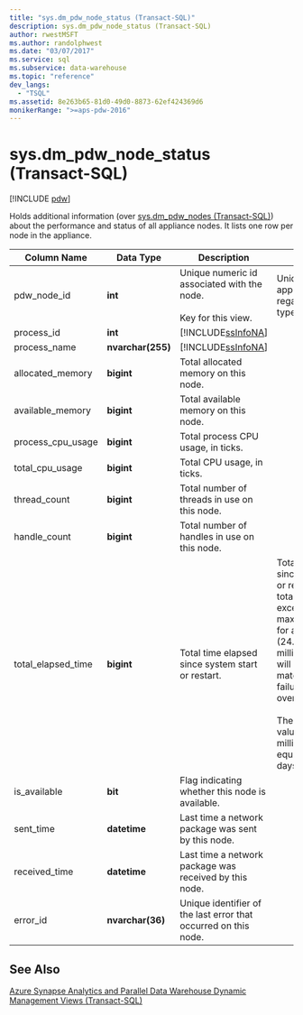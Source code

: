 ```yaml
---
title: "sys.dm_pdw_node_status (Transact-SQL)"
description: sys.dm_pdw_node_status (Transact-SQL)
author: rwestMSFT
ms.author: randolphwest
ms.date: "03/07/2017"
ms.service: sql
ms.subservice: data-warehouse
ms.topic: "reference"
dev_langs:
  - "TSQL"
ms.assetid: 8e263b65-81d0-49d0-8873-62ef424369d6
monikerRange: ">=aps-pdw-2016"
---
```

# sys.dm_pdw_node_status (Transact-SQL)

[!INCLUDE [pdw](../../includes/applies-to-version/pdw.md)]

  Holds additional information (over [sys.dm_pdw_nodes &#40;Transact-SQL&#41;](../../relational-databases/system-dynamic-management-views/sys-dm-pdw-nodes-transact-sql.md)) about the performance and status of all appliance nodes. It lists one row per node in the appliance.  
  
|Column Name|Data Type|Description|Range|  
|-----------------|---------------|-----------------|-----------|  
|pdw_node_id|**int**|Unique numeric id associated with the node.<br /><br /> Key for this view.|Unique across the appliance, regardless of type.|  
|process_id|**int**|[!INCLUDE[ssInfoNA](../../includes/ssinfona-md.md)]||  
|process_name|**nvarchar(255)**|[!INCLUDE[ssInfoNA](../../includes/ssinfona-md.md)]||  
|allocated_memory|**bigint**|Total allocated memory on this node.||  
|available_memory|**bigint**|Total available memory on this node.||  
|process_cpu_usage|**bigint**|Total process CPU usage, in ticks.||  
|total_cpu_usage|**bigint**|Total CPU usage, in ticks.||  
|thread_count|**bigint**|Total number of threads in use on this node.||  
|handle_count|**bigint**|Total number of handles in use on this node.||  
|total_elapsed_time|**bigint**|Total time elapsed since system start or restart.|Total time elapsed since system start or restart. If total_elapsed_time exceeds the maximum value for an integer (24.8 days in milliseconds), it will cause materialization failure due to overflow.<br /><br /> The maximum value in milliseconds is equivalent to 24.8 days.|  
|is_available|**bit**|Flag indicating whether this node is available.||  
|sent_time|**datetime**|Last time a network package was sent by this node.||  
|received_time|**datetime**|Last time a network package was received by this node.||  
|error_id|**nvarchar(36)**|Unique identifier of the last error that occurred on this node.||  
  
## See Also  
 [Azure Synapse Analytics and Parallel Data Warehouse Dynamic Management Views &#40;Transact-SQL&#41;](../../relational-databases/system-dynamic-management-views/sql-and-parallel-data-warehouse-dynamic-management-views.md)  
  
  
